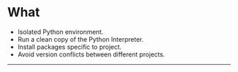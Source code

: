 # What
- Isolated Python environment.
- Run a clean copy of the Python Interpreter.
- Install packages specific to project.
- Avoid version conflicts between different projects.

---


